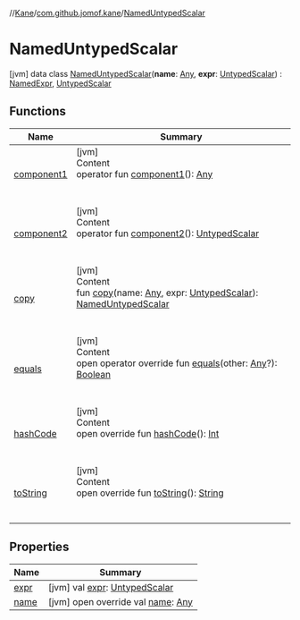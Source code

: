 //[Kane](../../index.md)/[com.github.jomof.kane](../index.md)/[NamedUntypedScalar](index.md)



# NamedUntypedScalar  
 [jvm] data class [NamedUntypedScalar](index.md)(**name**: [Any](https://kotlinlang.org/api/latest/jvm/stdlib/kotlin/-any/index.html), **expr**: [UntypedScalar](../-untyped-scalar/index.md)) : [NamedExpr](../-named-expr/index.md), [UntypedScalar](../-untyped-scalar/index.md)   


## Functions  
  
|  Name|  Summary| 
|---|---|
| [component1](component1.md)| [jvm]  <br>Content  <br>operator fun [component1](component1.md)(): [Any](https://kotlinlang.org/api/latest/jvm/stdlib/kotlin/-any/index.html)  <br><br><br>
| [component2](component2.md)| [jvm]  <br>Content  <br>operator fun [component2](component2.md)(): [UntypedScalar](../-untyped-scalar/index.md)  <br><br><br>
| [copy](copy.md)| [jvm]  <br>Content  <br>fun [copy](copy.md)(name: [Any](https://kotlinlang.org/api/latest/jvm/stdlib/kotlin/-any/index.html), expr: [UntypedScalar](../-untyped-scalar/index.md)): [NamedUntypedScalar](index.md)  <br><br><br>
| [equals](https://kotlinlang.org/api/latest/jvm/stdlib/kotlin/-any/equals.html)| [jvm]  <br>Content  <br>open operator override fun [equals](https://kotlinlang.org/api/latest/jvm/stdlib/kotlin/-any/equals.html)(other: [Any](https://kotlinlang.org/api/latest/jvm/stdlib/kotlin/-any/index.html)?): [Boolean](https://kotlinlang.org/api/latest/jvm/stdlib/kotlin/-boolean/index.html)  <br><br><br>
| [hashCode](https://kotlinlang.org/api/latest/jvm/stdlib/kotlin/-any/hash-code.html)| [jvm]  <br>Content  <br>open override fun [hashCode](https://kotlinlang.org/api/latest/jvm/stdlib/kotlin/-any/hash-code.html)(): [Int](https://kotlinlang.org/api/latest/jvm/stdlib/kotlin/-int/index.html)  <br><br><br>
| [toString](to-string.md)| [jvm]  <br>Content  <br>open override fun [toString](to-string.md)(): [String](https://kotlinlang.org/api/latest/jvm/stdlib/kotlin/-string/index.html)  <br><br><br>


## Properties  
  
|  Name|  Summary| 
|---|---|
| [expr](index.md#com.github.jomof.kane/NamedUntypedScalar/expr/#/PointingToDeclaration/)|  [jvm] val [expr](index.md#com.github.jomof.kane/NamedUntypedScalar/expr/#/PointingToDeclaration/): [UntypedScalar](../-untyped-scalar/index.md)   <br>
| [name](index.md#com.github.jomof.kane/NamedUntypedScalar/name/#/PointingToDeclaration/)|  [jvm] open override val [name](index.md#com.github.jomof.kane/NamedUntypedScalar/name/#/PointingToDeclaration/): [Any](https://kotlinlang.org/api/latest/jvm/stdlib/kotlin/-any/index.html)   <br>


